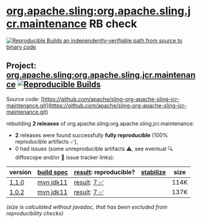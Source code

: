 [org.apache.sling:org.apache.sling.jcr.maintenance](https://central.sonatype.com/artifact/org.apache.sling/org.apache.sling.jcr.maintenance/versions) RB check
=======

[![Reproducible Builds](https://reproducible-builds.org/images/logos/rb.svg) an independently-verifiable path from source to binary code](https://reproducible-builds.org/)

## Project: [org.apache.sling:org.apache.sling.jcr.maintenance](https://central.sonatype.com/artifact/org.apache.sling/org.apache.sling.jcr.maintenance/versions) [![Reproducible Builds](https://img.shields.io/endpoint?url=https://raw.githubusercontent.com/jvm-repo-rebuild/reproducible-central/master/content/org/apache/sling/org.apache.sling.jcr.maintenance/badge.json)](https://github.com/jvm-repo-rebuild/reproducible-central/blob/master/content/org/apache/sling/org.apache.sling.jcr.maintenance/README.md)

Source code: [https://github.com/apache/sling-org-apache-sling-jcr-maintenance.git](https://github.com/apache/sling-org-apache-sling-jcr-maintenance.git)

rebuilding **2 releases** of org.apache.sling:org.apache.sling.jcr.maintenance:
- **2** releases were found successfully **fully reproducible** (100% reproducible artifacts :white_check_mark:),
- 0 had issues (some unreproducible artifacts :warning:, see eventual :mag: diffoscope and/or :memo: issue tracker links):

| version | [build spec](/BUILDSPEC.md) | [result](https://reproducible-builds.org/docs/jvm/): reproducible? | [stabilize](https://github.com/google/oss-rebuild/blob/main/cmd/stabilize/README.md) | size |
| -- | --------- | ------ | ------ | -- |
| [1.1.0](https://central.sonatype.com/artifact/org.apache.sling/org.apache.sling.jcr.maintenance/1.1.0/pom) | [mvn jdk11](org.apache.sling.jcr.maintenance-1.1.0.buildspec) | [result](org.apache.sling.jcr.maintenance-1.1.0.buildinfo): [7 :white_check_mark: ](org.apache.sling.jcr.maintenance-1.1.0.buildcompare) | | 114K |
| [1.0.2](https://central.sonatype.com/artifact/org.apache.sling/org.apache.sling.jcr.maintenance/1.0.2/pom) | [mvn jdk11](org.apache.sling.jcr.maintenance-1.0.2.buildspec) | [result](org.apache.sling.jcr.maintenance-1.0.2.buildinfo): [7 :white_check_mark: ](org.apache.sling.jcr.maintenance-1.0.2.buildcompare) | | 137K |

<i>(size is calculated without javadoc, that has been excluded from reproducibility checks)</i>
